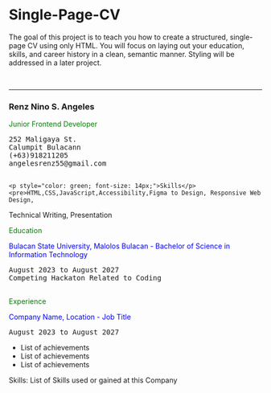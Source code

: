 # Single-Page-CV
The goal of this project is to teach you how to create a structured, single-page CV using only HTML. You will focus on laying out your education, skills, and career history in a clean, semantic manner. Styling will be addressed in a later project.


<!DOCTYPE html>
<html lang="en">
<head>
    <meta charset="UTF-8">
    <meta name="viewport" content="width=device-width, initial-scale=1.0">
    <title>Curriculum Vitae</title>
</head>
<body style="margin-left: 30px;">
    <br>
    <hr>
    <h3>Renz Nino S. Angeles</h3>
    <p style="color: green; font-size: 14px;">Junior Frontend Developer</p>
    <pre>252 Maligaya St.
Calumpit Bulacann
(+63)918211205
angelesrenz55@gmail.com
    </pre>

    
    <p style="color: green; font-size: 14px;">Skills</p>
    <pre>HTML,CSS,JavaScript,Accessibility,Figma to Design, Responsive Web Design, 
Technical Writing, Presentation

</pre>


<p style="color: green; font-size: 14px;">Education</p>
<p style="color: blue; font-size: 14px;">Bulacan State University, Malolos Bulacan - Bachelor of Science in Information Technology</p>
<pre>August 2023 to August 2027
Competing Hackaton Related to Coding

</pre>

<p style="color: green; font-size: 14px;">Experience</p>
<p style="color: blue; font-size: 14px;">Company Name, Location - Job Title</p>
<pre>August 2023 to August 2027
</pre>
<ul>
<li>List of achievements</li>
<li>List of achievements</li>
<li>List of achievements</li>
</ul>

<p>Skills: List of Skills used or gained at this Company</p>



</body>
</html>
